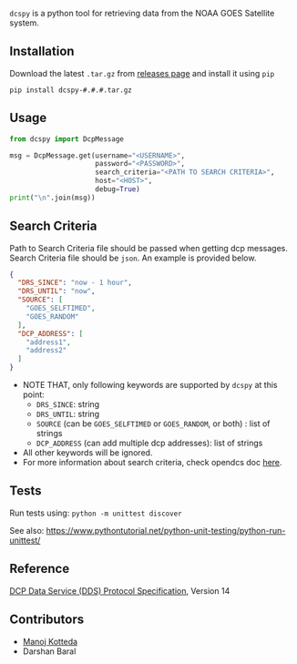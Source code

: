 `dcspy` is a python tool for retrieving data from the NOAA GOES Satellite system.

## Installation

Download the latest `.tar.gz` from [releases page](https://github.com/dcspy/dcspy/releases) and install it using `pip`

```shell
pip install dcspy-#.#.#.tar.gz 
```

## Usage

```python
from dcspy import DcpMessage

msg = DcpMessage.get(username="<USERNAME>",
                     password="<PASSWORD>",
                     search_criteria="<PATH TO SEARCH CRITERIA>",
                     host="<HOST>",
                     debug=True)
print("\n".join(msg))
```

## Search Criteria

Path to Search Criteria file should be passed when getting dcp messages. Search Criteria file should be `json`. An
example is provided below.

```json
{
  "DRS_SINCE": "now - 1 hour",
  "DRS_UNTIL": "now",
  "SOURCE": [
    "GOES_SELFTIMED",
    "GOES_RANDOM"
  ],
  "DCP_ADDRESS": [
    "address1",
    "address2"
  ]
}
```

- NOTE THAT, only following keywords are supported by `dcspy` at this point:
    - `DRS_SINCE`: string
    - `DRS_UNTIL`: string
    - `SOURCE` (can be `GOES_SELFTIMED` or `GOES_RANDOM`, or both) : list of strings
    - `DCP_ADDRESS` (can add multiple dcp addresses): list of strings
- All other keywords will be ignored.
- For more information about search criteria, check opendcs
  doc [here](https://opendcs-env.readthedocs.io/en/stable/lrgs-userguide.html#search-criteria-file-format).

## Tests

Run tests using: `python -m unittest discover`

See also: https://www.pythontutorial.net/python-unit-testing/python-run-unittest/

## Reference

[DCP Data Service (DDS) Protocol Specification](https://dcs1.noaa.gov/LRGS/DCP-Data-Service-14.pdf), Version 14

## Contributors

- [Manoj Kotteda](https://github.com/orgs/dcspy/people/manojkotteda)
- Darshan Baral
